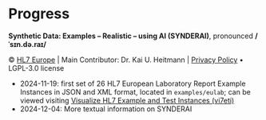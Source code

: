 # Progress
**Synthetic Data: Examples – Realistic – using AI (SYNDERAI)**, pronounced **/ˈsɪn.də.raɪ/**

© [HL7 Europe](https://hl7europe.org) | Main Contributor: Dr. Kai U. Heitmann | [Privacy Policy](https://hl7europe.eu/privacy-policy-for-hl7-europe/) • LGPL-3.0 license

- 2024-11-19: first set of 26 HL7 European Laboratory Report Example Instances in JSON and XML format, located in `examples/eulab`; can be viewed visiting [Visualize HL7 Example and Test Instances (vi7eti)](https://vi7eti.net/?focus=eulab)
- 2024-12-04: More textual information on SYNDERAI
